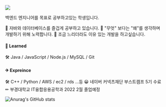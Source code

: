<img src="https://img.shields.io/badge/Todo-Backend-3DDC84?color=blue"/> 

백엔드 엔지니어를 목표로 공부하고있는 학생입니다.


🌱 자바와 데이터베이스를 즐겁게 공부하고 있습니다. 
🌱 "무엇" 보다는 "왜"를 생각하며 개발하기 위해 노력합니다. 
🌱 조금 느리더라도 이유 있는 개발을 하고싶습니다. 

#### 📒 Learned
🛠 Java / JavaScript / Node.js / MySQL / Git 

#### ✈ Expreince
🛠 C++ / Python / AWS / ec2 / rds ...등
😀 네이버 커넥츠재단 부스트캠프 5기 수료
✏ 부경대학교 IT융합응용공학과 2022 2월 졸업예정

![Anurag's GitHub stats](https://github-readme-stats.vercel.app/api?username=simjaeik&show_icons=true&theme=tokyonight)

<!--
**simjaeik/simjaeik** is a ✨ _special_ ✨ repository because its `README.md` (this file) appears on your GitHub profile.

Here are some ideas to get you started:

- 🔭 I’m currently working on ...
- 🌱 I’m currently learning ...
- 👯 I’m looking to collaborate on ...
- 🤔 I’m looking for help with ...
- 💬 Ask me about ...
- 📫 How to reach me: ...
- 😄 Pronouns: ...
- ⚡ Fun fact: ...
-->
